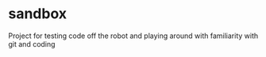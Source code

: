 # sandbox
Project for testing code off the robot and playing around with familiarity with git and coding

